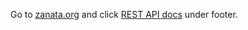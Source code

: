 Go to [zanata.org](zanata.org) and click [REST API docs](https://zanata.ci.cloudbees.com/job/zanata-api-site/site/zanata-common-api/rest-api-docs/index.html) under footer.